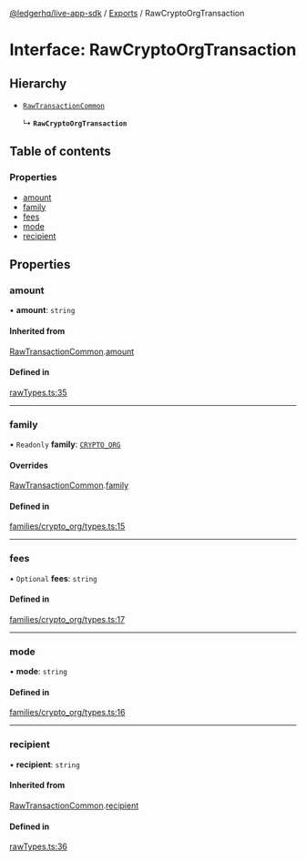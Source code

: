[@ledgerhq/live-app-sdk](../README.md) / [Exports](../modules.md) / RawCryptoOrgTransaction

# Interface: RawCryptoOrgTransaction

## Hierarchy

- [`RawTransactionCommon`](RawTransactionCommon.md)

  ↳ **`RawCryptoOrgTransaction`**

## Table of contents

### Properties

- [amount](RawCryptoOrgTransaction.md#amount)
- [family](RawCryptoOrgTransaction.md#family)
- [fees](RawCryptoOrgTransaction.md#fees)
- [mode](RawCryptoOrgTransaction.md#mode)
- [recipient](RawCryptoOrgTransaction.md#recipient)

## Properties

### amount

• **amount**: `string`

#### Inherited from

[RawTransactionCommon](RawTransactionCommon.md).[amount](RawTransactionCommon.md#amount)

#### Defined in

[rawTypes.ts:35](https://github.com/LedgerHQ/live-app-sdk/blob/main/src/rawTypes.ts#L35)

___

### family

• `Readonly` **family**: [`CRYPTO_ORG`](../enums/FAMILIES.md#crypto_org)

#### Overrides

[RawTransactionCommon](RawTransactionCommon.md).[family](RawTransactionCommon.md#family)

#### Defined in

[families/crypto_org/types.ts:15](https://github.com/LedgerHQ/live-app-sdk/blob/main/src/families/crypto_org/types.ts#L15)

___

### fees

• `Optional` **fees**: `string`

#### Defined in

[families/crypto_org/types.ts:17](https://github.com/LedgerHQ/live-app-sdk/blob/main/src/families/crypto_org/types.ts#L17)

___

### mode

• **mode**: `string`

#### Defined in

[families/crypto_org/types.ts:16](https://github.com/LedgerHQ/live-app-sdk/blob/main/src/families/crypto_org/types.ts#L16)

___

### recipient

• **recipient**: `string`

#### Inherited from

[RawTransactionCommon](RawTransactionCommon.md).[recipient](RawTransactionCommon.md#recipient)

#### Defined in

[rawTypes.ts:36](https://github.com/LedgerHQ/live-app-sdk/blob/main/src/rawTypes.ts#L36)
